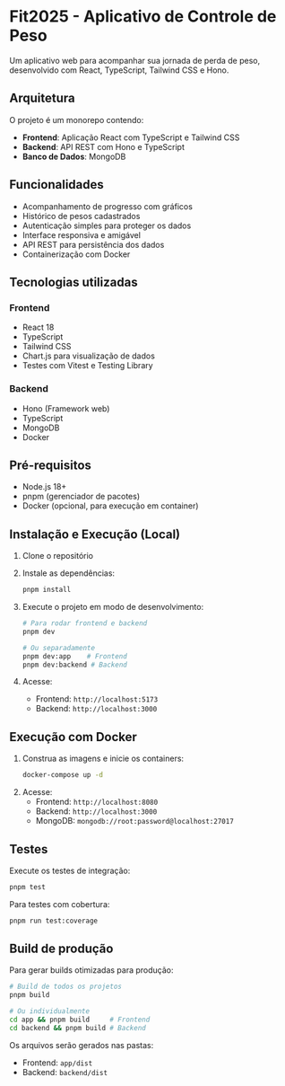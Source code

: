 # Fit2025 - Aplicativo de Controle de Peso

Um aplicativo web para acompanhar sua jornada de perda de peso, desenvolvido com React, TypeScript, Tailwind CSS e Hono.

## Arquitetura

O projeto é um monorepo contendo:

- **Frontend**: Aplicação React com TypeScript e Tailwind CSS
- **Backend**: API REST com Hono e TypeScript
- **Banco de Dados**: MongoDB

## Funcionalidades

- Acompanhamento de progresso com gráficos
- Histórico de pesos cadastrados
- Autenticação simples para proteger os dados
- Interface responsiva e amigável
- API REST para persistência dos dados
- Containerização com Docker

## Tecnologias utilizadas

### Frontend

- React 18
- TypeScript
- Tailwind CSS
- Chart.js para visualização de dados
- Testes com Vitest e Testing Library

### Backend

- Hono (Framework web)
- TypeScript
- MongoDB
- Docker

## Pré-requisitos

- Node.js 18+
- pnpm (gerenciador de pacotes)
- Docker (opcional, para execução em container)

## Instalação e Execução (Local)

1. Clone o repositório
2. Instale as dependências:
   ```bash
   pnpm install
   ```
3. Execute o projeto em modo de desenvolvimento:

   ```bash
   # Para rodar frontend e backend
   pnpm dev

   # Ou separadamente
   pnpm dev:app    # Frontend
   pnpm dev:backend # Backend
   ```

4. Acesse:
   - Frontend: `http://localhost:5173`
   - Backend: `http://localhost:3000`

## Execução com Docker

1. Construa as imagens e inicie os containers:
   ```bash
   docker-compose up -d
   ```
2. Acesse:
   - Frontend: `http://localhost:8080`
   - Backend: `http://localhost:3000`
   - MongoDB: `mongodb://root:password@localhost:27017`

## Testes

Execute os testes de integração:

```bash
pnpm test
```

Para testes com cobertura:

```bash
pnpm run test:coverage
```

## Build de produção

Para gerar builds otimizadas para produção:

```bash
# Build de todos os projetos
pnpm build

# Ou individualmente
cd app && pnpm build     # Frontend
cd backend && pnpm build # Backend
```

Os arquivos serão gerados nas pastas:

- Frontend: `app/dist`
- Backend: `backend/dist`
